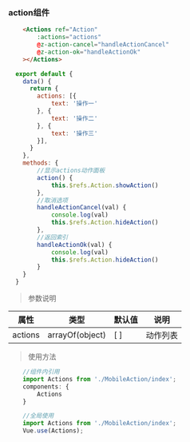 ### action组件

```html
    <Actions ref="Action" 
        :actions="actions" 
        @z-action-cancel="handleActionCancel" 
        @z-action-ok="handleActionOk"
    ></Actions>
```

```javascript
  export default {
    data() {
      return {
        actions: [{
            text: '操作一'
        }, {
            text: '操作二'
        }, {
            text: '操作三'
        }],
      }
    },
    methods: {
        //显示actions动作面板
        action() {
            this.$refs.Action.showAction()
        },
        //取消选项
        handleActionCancel(val) {
            console.log(val)
            this.$refs.Action.hideAction()
        },
        //返回索引
        handleActionOk(val) {
            console.log(val)
            this.$refs.Action.hideAction()
        }
    }
  }
```

> 参数说明

| 属性    | 类型            | 默认值 | 说明     |
| ------- | --------------- | ------ | -------- |
| actions | arrayOf(object) | [ ]    | 动作列表 |

>使用方法

```javascript
    //组件内引用
    import Actions from './MobileAction/index';
    components: {
        Actions
    }

    //全局使用
    import Actions from './MobileAction/index';
    Vue.use(Actions);
```
